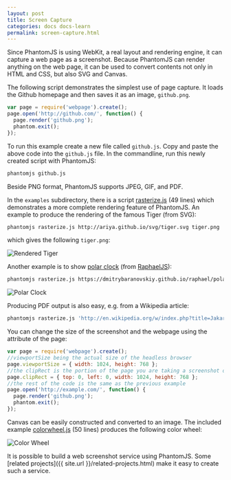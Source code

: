 ```yaml
---
layout: post
title: Screen Capture
categories: docs docs-learn
permalink: screen-capture.html
---
```


Since PhantomJS is using WebKit, a real layout and rendering engine, it can capture a web page as a screenshot. Because PhantomJS can render anything on the web page, it can be used to convert contents not only in HTML and CSS, but also SVG and Canvas.

The following script demonstrates the simplest use of page capture. It loads the Github homepage and then saves it as an image, `github.png`.

```javascript
var page = require('webpage').create();
page.open('http://github.com/', function() {
  page.render('github.png');
  phantom.exit();
});
```

To run this example create a new file called `github.js`. Copy and paste the above code into the `github.js` file. In the commandline, run this newly created script with PhantomJS:

```bash
phantomjs github.js
```

Beside PNG format, PhantomJS supports JPEG, GIF, and PDF.

In the `examples` subdirectory, there is a script [rasterize.js](https://github.com/ariya/phantomjs/blob/master/examples/rasterize.js) (49 lines) which demonstrates a more complete rendering feature of PhantomJS. An example to produce the rendering of the famous Tiger (from SVG):

```bash
phantomjs rasterize.js http://ariya.github.io/svg/tiger.svg tiger.png
```
which gives the following `tiger.png`:

![Rendered Tiger](http://lh6.ggpht.com/_Oijhf1ZPv-4/TR6iM8J0KrI/AAAAAAAABy4/RCZ8Eg567LM/s400/tiger.png)

Another example is to show [polar clock](https://dmitrybaranovskiy.github.io/raphael/polar-clock.html) (from [RaphaelJS](https://dmitrybaranovskiy.github.io/raphael/)):

```bash
phantomjs rasterize.js https://dmitrybaranovskiy.github.io/raphael/polar-clock.html clock.png
```

![Polar Clock](https://lh5.googleusercontent.com/_Oijhf1ZPv-4/TUuUx1o-tuI/AAAAAAAAB00/Ba-Gxl5Zp6Q/s288/polar-clock.png)

Producing PDF output is also easy, e.g. from a Wikipedia article:

```bash
phantomjs rasterize.js 'http://en.wikipedia.org/w/index.php?title=Jakarta&printable=yes' jakarta.pdf
```

You can change the size of the screenshot and the webpage using the attribute of the page:

```javascript
var page = require('webpage').create();
//viewportSize being the actual size of the headless browser
page.viewportSize = { width: 1024, height: 768 };
//the clipRect is the portion of the page you are taking a screenshot of
page.clipRect = { top: 0, left: 0, width: 1024, height: 768 };
//the rest of the code is the same as the previous example
page.open('http://example.com/', function() {
  page.render('github.png');
  phantom.exit();
});
```


Canvas can be easily constructed and converted to an image. The included example [colorwheel.js](https://github.com/ariya/phantomjs/blob/master/examples/colorwheel.js) (50 lines) produces the following color wheel:

![Color Wheel](https://lh3.googleusercontent.com/-xSIzxPtJULw/TVzeP4NPMDI/AAAAAAAAB10/k-c8jB6I5Cg/s288/colorwheel.png)

It is possible to build a web screenshot service using PhantomJS. Some [related projects]({{ site.url }}/related-projects.html) make it easy to create such a service.
